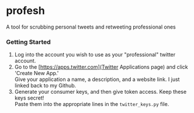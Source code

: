 # profesh
A tool for scrubbing personal tweets and retweeting professional ones  
  
### Getting Started  
1. Log into the account you wish to use as your "professional" twitter account.  
2. Go to the [https://apps.twitter.com](Twitter Applications page) and click 'Create New App.'  
   Give your application a name, a description, and a website link. I just linked back to my Github.
3. Generate your consumer keys, and then give token access. Keep these keys secret!  
   Paste them into the appropriate lines in the `twitter_keys.py` file.  
